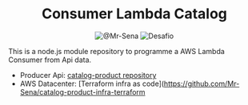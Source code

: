 <h1 align = center > Consumer Lambda Catalog </h1>

<p align="center">
<img src="https://img.shields.io/static/v1?label=GitHub Profile:&message=@Mr-Sena&color=8257E5&labelColor=000000" alt="@Mr-Sena">
<img src="https://img.shields.io/static/v1?label=Tipo&message=Blueprint&color=8257E5&labelColor=000000" alt="Desafio">
</p>

This is a node.js module repository  to programme a AWS Lambda Consumer from Api data.

 - Producer Api: [catalog-product repository](catalog-product)
 - AWS Datacenter: [Terraform infra as code](https://github.com/Mr-Sena/catalog-product-infra-terraform

